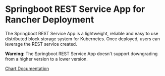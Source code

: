 # Springboot REST Service App for Rancher Deployment

The Springboot REST Service App is a lightweight, reliable and easy to use distributed block storage system for Kubernetes. Once deployed, users can leverage the REST service created.

**Warning**: The Springboot REST Service App doesn't support downgrading from a higher version to a lower version.

[Chart Documentation](https://github.com/lululemon/springboot-kubernetes-template/README.md)
